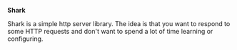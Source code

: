 **Shark**

Shark is a simple http server library. The idea is that you want to respond to some HTTP requests and don't want to spend a lot of time learning or configuring.


